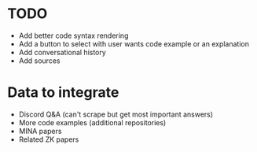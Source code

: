 # TODO

- Add better code syntax rendering
- Add a button to select with user wants code example or an explanation
- Add conversational history
- Add sources

# Data to integrate

- Discord Q&A (can't scrape but get most important answers)
- More code examples (additional repositories)
- MINA papers
- Related ZK papers
